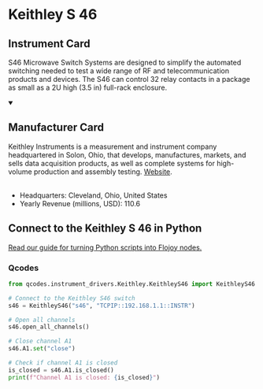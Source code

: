 
# Keithley S 46

## Instrument Card

S46 Microwave Switch Systems are designed to simplify the automated switching needed to test a wide range of RF and telecommunication products and devices. The S46 can control 32 relay contacts in a package as small as a 2U high (3.5 in) full-rack enclosure.

<details open>
<summary><h2>Manufacturer Card</h2></summary>
Keithley Instruments is a measurement and instrument company headquartered in Solon, Ohio, that develops, manufactures, markets, and sells data acquisition products, as well as complete systems for high-volume production and assembly testing. <a href=https://www.tek.com/en>Website</a>.
<br></br>
<ul>
  <li>Headquarters: Cleveland, Ohio, United States</li>
  <li>Yearly Revenue (millions, USD): 110.6</li>
</ul>
</details>

## Connect to the Keithley S 46 in Python

[Read our guide for turning Python scripts into Flojoy nodes.](https://docs.flojoy.ai/custom-nodes/creating-custom-node/)


### Qcodes

```python
from qcodes.instrument_drivers.Keithley.KeithleyS46 import KeithleyS46

# Connect to the Keithley S46 switch
s46 = KeithleyS46("s46", "TCPIP::192.168.1.1::INSTR")

# Open all channels
s46.open_all_channels()

# Close channel A1
s46.A1.set("close")

# Check if channel A1 is closed
is_closed = s46.A1.is_closed()
print(f"Channel A1 is closed: {is_closed}")
```

